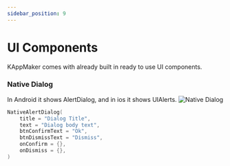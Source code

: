 ```yaml
---
sidebar_position: 9
---
```


# UI Components
KAppMaker comes with already built in ready to use UI components.


### Native Dialog
In Android it shows AlertDialog, and in ios it shows UIAlerts.
![Native Dialog](/img/feat_nativedialog.png)  

```kotlin
NativeAlertDialog(
    title = "Dialog Title",
    text = "Dialog body text",
    btnConfirmText = "Ok",
    btnDismissText = "Dismiss",
    onConfirm = {},
    onDismiss = {},
)
```



